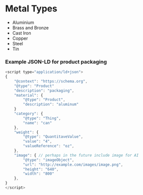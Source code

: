 # Metal Types

+ Aluminium
+ Brass and Bronze
+ Cast Iron
+ Copper
+ Steel
+ Tin 

### Example JSON-LD for product packaging

```javascript
<script type="application/ld+json">
{
    "@context": "https://schema.org",
    "@type": "Product"
    "description": "packaging",
    "material": {
        "@type": "Product",
        "description": "aluminum"
    }
    "category": {
        "@type": "Thing",
        "name": "can"
    },
    "weight": {
        "@type": "QuantitaveValue",
        "value": "4",
        "valueReference": "oz",
    },
    "image": { // perhaps in the future include image for AI 
        "@type": "imageObject",
        "url": "http://example.com/images/image.png",
        "height": "640",
        "width": "800"
    },
}
</script>
```